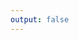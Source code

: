 ```yaml
---
output: false
---
```

<div>
  <Feed { ...data } feed={ data.website.getTagOfTitle(data.page.title).pages } />
</div>

